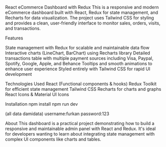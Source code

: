 React eCommerce Dashboard with Redux
This is a responsive and modern eCommerce dashboard built with React, Redux for state management, and Recharts for data visualization. The project uses Tailwind CSS for styling and provides a clean, user-friendly interface to monitor sales, orders, visits, and transactions.

Features

State management with Redux for scalable and maintainable data flow
Interactive charts (LineChart, BarChart) using Recharts library
Detailed transactions table with multiple payment sources including Visa, Paypal, Spotify, Google, Apple, and Behance
Tooltips and smooth animations to enhance user experience
Styled entirely with Tailwind CSS for rapid UI development

Technologies Used
React (Functional components & hooks)
Redux Toolkit for efficient state management
Tailwind CSS
Recharts for charts and graphs
React Icons & Material UI Icons

Installation
npm install
npm run dev

(all data damidata)
username:furkan
password:123

About
This dashboard is a practical project demonstrating how to build a responsive and maintainable admin panel with React and Redux. It's ideal for developers wanting to learn about integrating state management with complex UI components like charts and tables.


